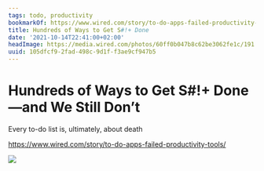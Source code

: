 ```yaml
---
tags: todo, productivity
bookmarkOf: https://www.wired.com/story/to-do-apps-failed-productivity-tools/
title: Hundreds of Ways to Get S#!+ Done
date: '2021-10-14T22:41:00+02:00'
headImage: https://media.wired.com/photos/60ff0b047b8c62be3062fe1c/191:100/w_1280,c_limit/wired%20to%20do%20app%20main%20art%20online.png
uuid: 105dfcf9-2fad-498c-9d1f-f3ae9cf947b5
---
```


# Hundreds of Ways to Get S#!+ Done—and We Still Don’t

Every to-do list is, ultimately, about death

https://www.wired.com/story/to-do-apps-failed-productivity-tools/

![](https://media.wired.com/photos/60ff0b047b8c62be3062fe1c/191:100/w_1280,c_limit/wired%20to%20do%20app%20main%20art%20online.png)
